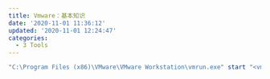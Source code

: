 ```yaml
---
title: Vmware：基本知识
date: '2020-11-01 11:36:12'
updated: '2020-11-01 12:24:47'
categories:
  - 3 Tools
---
```

```powershell
"C:\Program Files (x86)\VMware\VMware Workstation\vmrun.exe" start "<vmx>" nogui
```

